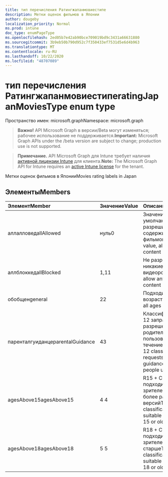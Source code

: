 ```yaml
---
title: тип перечисления Ратингжапанмовиестипе
description: Метки оценок фильмов в Японии
author: dougeby
localization_priority: Normal
ms.prod: intune
doc_type: enumPageType
ms.openlocfilehash: 2ed05b7e42ab90bce709019bd9c3431a66631880
ms.sourcegitcommit: 3b9eb50b790d952c7f350433ef7531d5e6d4b963
ms.translationtype: MT
ms.contentlocale: ru-RU
ms.lasthandoff: 10/22/2020
ms.locfileid: "48707089"
---
```

# <a name="ratingjapanmoviestype-enum-type"></a><span data-ttu-id="bf8cd-103">тип перечисления Ратингжапанмовиестипе</span><span class="sxs-lookup"><span data-stu-id="bf8cd-103">ratingJapanMoviesType enum type</span></span>

<span data-ttu-id="bf8cd-104">Пространство имен: microsoft.graph</span><span class="sxs-lookup"><span data-stu-id="bf8cd-104">Namespace: microsoft.graph</span></span>

> <span data-ttu-id="bf8cd-105">**Важно!** API Microsoft Graph в версии/Beta могут изменяться; рабочее использование не поддерживается.</span><span class="sxs-lookup"><span data-stu-id="bf8cd-105">**Important:** Microsoft Graph APIs under the /beta version are subject to change; production use is not supported.</span></span>

> <span data-ttu-id="bf8cd-106">**Примечание.** API Microsoft Graph для Intune требует наличия [активной лицензии Intune](https://go.microsoft.com/fwlink/?linkid=839381) для клиента.</span><span class="sxs-lookup"><span data-stu-id="bf8cd-106">**Note:** The Microsoft Graph API for Intune requires an [active Intune license](https://go.microsoft.com/fwlink/?linkid=839381) for the tenant.</span></span>

<span data-ttu-id="bf8cd-107">Метки оценок фильмов в Японии</span><span class="sxs-lookup"><span data-stu-id="bf8cd-107">Movies rating labels in Japan</span></span>

## <a name="members"></a><span data-ttu-id="bf8cd-108">Элементы</span><span class="sxs-lookup"><span data-stu-id="bf8cd-108">Members</span></span>
|<span data-ttu-id="bf8cd-109">Элемент</span><span class="sxs-lookup"><span data-stu-id="bf8cd-109">Member</span></span>|<span data-ttu-id="bf8cd-110">Значение</span><span class="sxs-lookup"><span data-stu-id="bf8cd-110">Value</span></span>|<span data-ttu-id="bf8cd-111">Описание</span><span class="sxs-lookup"><span data-stu-id="bf8cd-111">Description</span></span>|
|:---|:---|:---|
|<span data-ttu-id="bf8cd-112">аллалловед</span><span class="sxs-lookup"><span data-stu-id="bf8cd-112">allAllowed</span></span>|<span data-ttu-id="bf8cd-113">нуль</span><span class="sxs-lookup"><span data-stu-id="bf8cd-113">0</span></span>|<span data-ttu-id="bf8cd-114">Значение по умолчанию, разрешить все содержимое фильмов</span><span class="sxs-lookup"><span data-stu-id="bf8cd-114">Default value, allow all movies content</span></span>|
|<span data-ttu-id="bf8cd-115">аллблоккед</span><span class="sxs-lookup"><span data-stu-id="bf8cd-115">allBlocked</span></span>|<span data-ttu-id="bf8cd-116">1,1</span><span class="sxs-lookup"><span data-stu-id="bf8cd-116">1</span></span>|<span data-ttu-id="bf8cd-117">Не разрешать никакие видеоролики</span><span class="sxs-lookup"><span data-stu-id="bf8cd-117">Do not allow any movies content</span></span>|
|<span data-ttu-id="bf8cd-118">обобщен</span><span class="sxs-lookup"><span data-stu-id="bf8cd-118">general</span></span>|<span data-ttu-id="bf8cd-119">2</span><span class="sxs-lookup"><span data-stu-id="bf8cd-119">2</span></span>|<span data-ttu-id="bf8cd-120">Подходит для всех возраста</span><span class="sxs-lookup"><span data-stu-id="bf8cd-120">Suitable for all ages</span></span>|
|<span data-ttu-id="bf8cd-121">паренталгуиданце</span><span class="sxs-lookup"><span data-stu-id="bf8cd-121">parentalGuidance</span></span>|<span data-ttu-id="bf8cd-122">4</span><span class="sxs-lookup"><span data-stu-id="bf8cd-122">3</span></span>|<span data-ttu-id="bf8cd-123">Классификация стр – 12 запрашивает разрешения родителей для пользователей в течение 12</span><span class="sxs-lookup"><span data-stu-id="bf8cd-123">The PG-12 classification requests parental guidance for young people under 12</span></span>|
|<span data-ttu-id="bf8cd-124">agesAbove15</span><span class="sxs-lookup"><span data-stu-id="bf8cd-124">agesAbove15</span></span>|<span data-ttu-id="bf8cd-125">4 </span><span class="sxs-lookup"><span data-stu-id="bf8cd-125">4</span></span>|<span data-ttu-id="bf8cd-126">R15 + Classification подходит для зрителей от 15 или более ранних версий</span><span class="sxs-lookup"><span data-stu-id="bf8cd-126">The R15+ classification is suitable for viewers of 15 or older</span></span>|
|<span data-ttu-id="bf8cd-127">agesAbove18</span><span class="sxs-lookup"><span data-stu-id="bf8cd-127">agesAbove18</span></span>|<span data-ttu-id="bf8cd-128">5 </span><span class="sxs-lookup"><span data-stu-id="bf8cd-128">5</span></span>|<span data-ttu-id="bf8cd-129">R18 + Classification подходит для зрителей от 18 лет и старше</span><span class="sxs-lookup"><span data-stu-id="bf8cd-129">The R18+ classification is suitable for viewers of 18 or older</span></span>|





